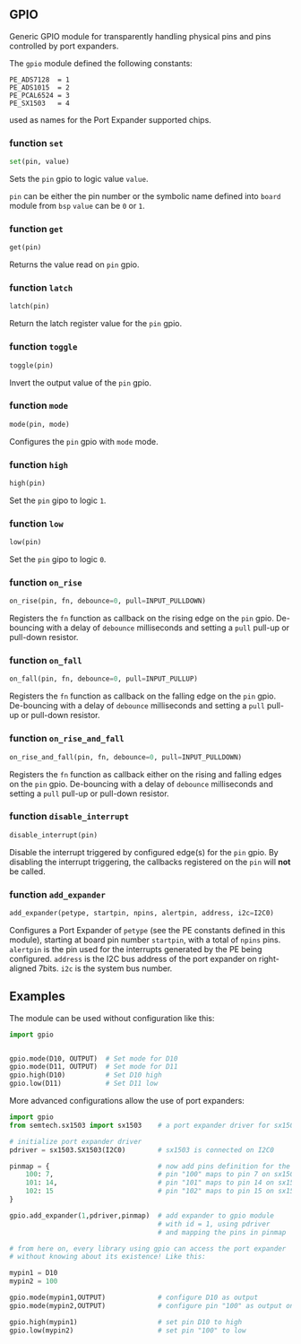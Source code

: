 ## GPIO

Generic GPIO module for transparently handling physical pins and pins controlled by port expanders.

The `gpio` module defined the following constants:
```
PE_ADS7128  = 1
PE_ADS1015  = 2
PE_PCAL6524 = 3
PE_SX1503   = 4
```
used as names for the Port Expander supported chips.

### function `set`
```python
set(pin, value)
```
Sets the `pin` gpio to logic value `value`.

`pin` can be either the pin number or the symbolic name defined into `board` module from `bsp` `value` can be `0` or `1`.

### function `get`
```python
get(pin)
```
Returns the value read on `pin` gpio.

### function `latch`
```python
latch(pin)
```
Return the latch register value for the `pin` gpio.

### function `toggle`
```python
toggle(pin)
```
Invert the output value of the `pin` gpio.

### function `mode`
```python
mode(pin, mode)
```
Configures the `pin` gpio with `mode` mode.

### function `high`
```python
high(pin)
```
Set the `pin` gipo to logic `1`.

### function `low`
```python
low(pin)
```
Set the `pin` gipo to logic `0`.

### function `on_rise`
```python
on_rise(pin, fn, debounce=0, pull=INPUT_PULLDOWN)
```
Registers the `fn` function as callback on the rising edge on the `pin` gpio. De-bouncing with a delay of `debounce` milliseconds and setting a `pull` pull-up or pull-down resistor.

### function `on_fall`
```python
on_fall(pin, fn, debounce=0, pull=INPUT_PULLUP)
```
Registers the `fn` function as callback on the falling edge on the `pin` gpio. De-bouncing with a delay of `debounce` milliseconds and setting a `pull` pull-up or pull-down resistor.

### function `on_rise_and_fall`
```python
on_rise_and_fall(pin, fn, debounce=0, pull=INPUT_PULLDOWN)
```
Registers the `fn` function as callback either on the rising and falling edges on the `pin` gpio. De-bouncing with a delay of `debounce` milliseconds and setting a `pull` pull-up or pull-down resistor.

### function `disable_interrupt`
```python
disable_interrupt(pin)
```
Disable the interrupt triggered by configured edge(s) for the `pin` gpio. By disabling the interrupt triggering, the callbacks registered on the `pin` will **not** be called.

### function `add_expander`
```python
add_expander(petype, startpin, npins, alertpin, address, i2c=I2C0)
```
Configures a Port Expander of `petype` (see the PE constants defined in this module), starting at board pin number `startpin`, with a total of `npins` pins. `alertpin` is the pin used for the interrupts generated by the PE being configured. `address` is the I2C bus address of the port expander on right-aligned 7bits. `i2c` is the system bus number.

## Examples

The module can be used without configuration like this:
```python
import gpio


gpio.mode(D10, OUTPUT)  # Set mode for D10
gpio.mode(D11, OUTPUT)  # Set mode for D11
gpio.high(D10)          # Set D10 high
gpio.low(D11)           # Set D11 low
```

More advanced configurations allow the use of port expanders:
```python
import gpio
from semtech.sx1503 import sx1503    # a port expander driver for sx1503

# initialize port expander driver
pdriver = sx1503.SX1503(I2C0)        # sx1503 is connected on I2C0

pinmap = {                           # now add pins definition for the expander
    100: 7,                          # pin "100" maps to pin 7 on sx1503 
    101: 14,                         # pin "101" maps to pin 14 on sx1503
    102: 15                          # pin "102" maps to pin 15 on sx1503
}

gpio.add_expander(1,pdriver,pinmap)  # add expander to gpio module
                                     # with id = 1, using pdriver
                                     # and mapping the pins in pinmap

# from here on, every library using gpio can access the port expander
# without knowing about its existence! Like this:

mypin1 = D10
mypin2 = 100

gpio.mode(mypin1,OUTPUT)             # configure D10 as output
gpio.mode(mypin2,OUTPUT)             # configure pin "100" as output on sx1503

gpio.high(mypin1)                    # set pin D10 to high
gpio.low(mypin2)                     # set pin "100" to low
```